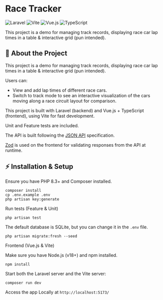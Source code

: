 # Race Tracker
![Laravel](https://img.shields.io/badge/Laravel-FF2D20?style=for-the-badge&logo=Laravel&logoColor=white)
![Vite](https://img.shields.io/badge/Vite-646CFF?style=for-the-badge&logo=Vite&logoColor=white)
![Vue.js](https://img.shields.io/badge/Vue.js-4FC08D?style=for-the-badge&logo=Vue.js&logoColor=white)
![TypeScript](https://img.shields.io/badge/TypeScript-007ACC?style=for-the-badge&logo=TypeScript&logoColor=white)



This project is a demo for managing track records, displaying race car lap times in a table & interactive grid (pun intended).


## 🚗 About the Project

This project is a demo for managing track records, displaying race car lap times in a table & interactive grid (pun intended).

Users can:

- View and add lap times of different race cars.
- Switch to track mode to see an interactive visualization of the cars moving along a race circuit layout for comparison. 


This project is built with Laravel (backend) and Vue.js + TypeScript (frontend), using Vite for fast development.

Unit and Feature tests are included.

The API is built following the [JSON API](https://jsonapi.org/) specification.

[Zod](https://zod.dev/) is used on the frontend for validating responses from the API at runtime.


## ⚡ Installation & Setup
Ensure you have PHP 8.3+ and Composer installed.

`composer install` \
`cp .env.example .env` \
`php artisan key:generate` 

Run tests (Feature & Unit)

`php artisan test`

The default database is SQLite, but you can change it in the `.env` file.

`php artisan migrate:fresh --seed`

Frontend (Vue.js & Vite)

Make sure you have Node.js (v18+) and npm installed.

`npm install`

Start both the Laravel server and the Vite server:

`composer run dev`

Access the app Locally at `http://localhost:5173/`

